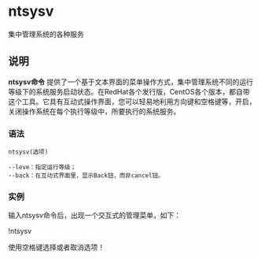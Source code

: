 ntsysv
===

集中管理系统的各种服务

## 说明

**ntsysv命令** 提供了一个基于文本界面的菜单操作方式，集中管理系统不同的运行等级下的系统服务启动状态。在RedHat各个发行版，CentOS各个版本，都自带这个工具。它具有互动式操作界面，您可以轻易地利用方向键和空格键等，开启，关闭操作系统在每个执行等级中，所要执行的系统服务。

### 语法  

```
ntsysv(选项)
```

  

```
--leve：指定运行等级；
--back：在互动式界面里，显示Back钮，而非cancel钮。
```

### 实例  

输入ntsysv命令后，出现一个交互式的管理菜单，如下：

!ntsysv

使用空格键选择或者取消选项！


